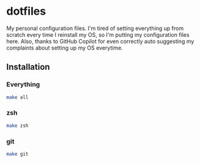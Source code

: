 # dotfiles

My personal configuration files. I'm tired of setting everything up from scratch every time I reinstall my OS, so I'm putting my configuration files here. Also, thanks to GitHub Copilot for even correctly auto suggesting my complaints about setting up my OS everytime. 

## Installation
### Everything
```bash
make all
```

### zsh
```bash
make zsh
```

### git
```bash
make git
```
